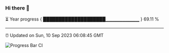### Hi there 👋

⏳ Year progress { ████████████████████▁▁▁▁▁▁▁▁▁▁ } 69.11 %

---

⏰ Updated on Sun, 10 Sep 2023 06:08:45 GMT

![Progress Bar CI](https://github.com/Shyam-Makwana/GitHub-Actions-Demo/workflows/Progress%20Bar%20CI/badge.svg)
